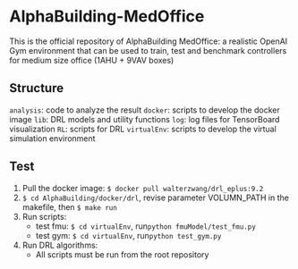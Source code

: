 # AlphaBuilding-MedOffice
This is the official repository of AlphaBuilding MedOffice: a realistic OpenAI Gym environment that can be used to train, test and benchmark controllers for medium size office (1AHU + 9VAV boxes)

## Structure

``analysis``: code to analyze the result
``docker``: scripts to develop the docker image
``lib``: DRL models and utility functions
``log``: log files for TensorBoard visualization
``RL``: scripts for DRL
``virtualEnv``: scripts to develop the virtual simulation environment

## Test

1. Pull the docker image: ``$ docker pull walterzwang/drl_eplus:9.2``
2. ``$ cd AlphaBuilding/docker/drl``, revise parameter VOLUMN_PATH in the makefile, then ``$ make run``
3. Run scripts:
    * test fmu: ``$ cd virtualEnv``, run``python fmuModel/test_fmu.py``
    * test gym: ``$ cd virtualEnv``, run``python test_gym.py``
4. Run DRL algorithms:
    * All scripts must be run from the root repository
